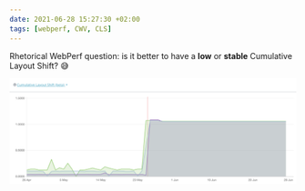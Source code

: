```yaml
---
date: 2021-06-28 15:27:30 +02:00
tags: [webperf, CWV, CLS]
---
```


Rhetorical WebPerf question: is it better to have a **low** or **stable** Cumulative Layout Shift? 😅

![CLS increases a lot, but becomes stable](low-or-stable-cls.png)
